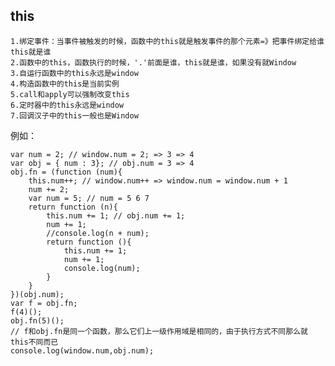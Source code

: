 ## this    1.绑定事件：当事件被触发的时候，函数中的this就是触发事件的那个元素=》把事件绑定给谁this就是谁    2.函数中的this，函数执行的时候，'.'前面是谁，this就是谁，如果没有就Window    3.自运行函数中的this永远是window    4.构造函数中的this是当前实例    5.call和apply可以强制改变this    6.定时器中的this永远是window    7.回调汉子中的this一般也是Window   例如：       var num = 2; // window.num = 2; => 3 => 4    var obj = { num : 3}; // obj.num = 3 => 4    obj.fn = (function (num){        this.num++; // window.num++ => window.num = window.num + 1        num += 2;        var num = 5; // num = 5 6 7        return function (n){            this.num += 1; // obj.num += 1;            num += 1;            //console.log(n + num);            return function (){                this.num += 1;                num += 1;                console.log(num);            }        }    })(obj.num);    var f = obj.fn;    f(4)();    obj.fn(5)();    // f和obj.fn是同一个函数，那么它们上一级作用域是相同的，由于执行方式不同那么就this不同而已    console.log(window.num,obj.num);